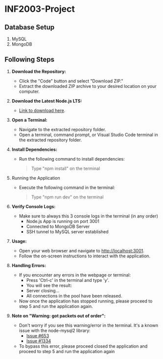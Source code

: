 # INF2003-Project

## Database Setup
1. MySQL
2. MongoDB   

## Following Steps
1. **Download the Repository:**
   - Click the "Code" button and select "Download ZIP."
   - Extract the downloaded ZIP archive to your desired location on your computer.

2. **Download the Latest Node.js LTS:**
   - [Link to download here](https://nodejs.org/en/download).

3. **Open a Terminal:**
   - Navigate to the extracted repository folder.
   - Open a terminal, command prompt, or Visual Studio Code terminal in the extracted repository folder.
   
4. **Install Dependencies:**
   - Run the following command to install dependencies:
      > Type "npm install" on the terminal
  
5. Running the Application
   - Execute the following command in the terminal:
      > Type "npm run dev" on the terminal

6. **Verify Console Logs:**
   - Make sure to always this 3 console logs in the terminal (in any order)
      - Node.js App is running on port 3001
      - Connected to MongoDB Server
      - SSH tunnel to MySQL server established

7. **Usage:**
   - Open your web browser and navigate to [http://localhost:3001](http://localhost:3001).
   - Follow the on-screen instructions to interact with the application.

8. **Handling Errors:**
   - If you encounter any errors in the webpage or terminal:
     - Press 'Ctrl-c' in the terminal and type 'y'.
     - You will see the result:
      - Server closing...
      - All connections in the pool have been released.
   - Now once the application has stopped running, please proceed to step 5 and run the application again.

9. **Note on "Warning: got packets out of order":**
   - Don't worry if you see this warning/error in the terminal. It's a known issue with the node-mysql2 library:
     - [Issue #653](https://github.com/sidorares/node-mysql2/issues/653)
     - [Issue #1334](https://github.com/sidorares/node-mysql2/issues/1334)
   - To bypass this error, please proceed closed the application and proceed to step 5 and run the application again
